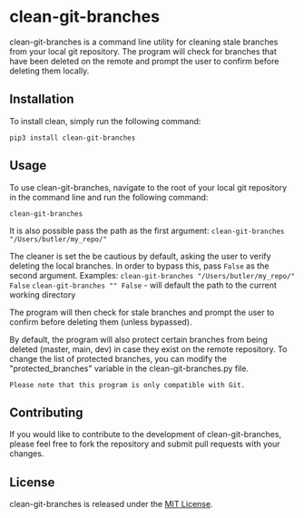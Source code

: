 # clean-git-branches

clean-git-branches is a command line utility for cleaning stale branches from your local git repository. The program will check for branches that have been deleted on the remote and prompt the user to confirm before deleting them locally.

## Installation

To install clean, simply run the following command:

```pip3 install clean-git-branches```


## Usage

To use clean-git-branches, navigate to the root of your local git repository in the command line and run the following command:

```clean-git-branches```

It is also possible pass the path as the first argument:
```clean-git-branches "/Users/butler/my_repo/"```

The cleaner is set the be cautious by default, asking the user to verify deleting the local branches.
In order to bypass this, pass ```False``` as the second argument. Examples:
```clean-git-branches "/Users/butler/my_repo/" False```
```clean-git-branches "" False``` - will default the path to the current working directory

The program will then check for stale branches and prompt the user to confirm before deleting them (unless bypassed).

By default, the program will also protect certain branches from being deleted (master, main, dev) in case they exist on the remote repository. To change the list of protected branches, you can modify the "protected_branches" variable in the clean-git-branches.py file.

```Please note that this program is only compatible with Git.```


## Contributing

If you would like to contribute to the development of clean-git-branches, please feel free to fork the repository and submit pull requests with your changes.

## License

clean-git-branches is released under the [MIT License](https://opensource.org/licenses/MIT).

